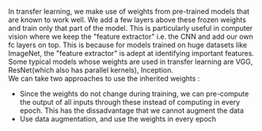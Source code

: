 In transfer learning, we make use of weights from pre-trained models that are known to work well.
We add a few layers above these frozen weights and train only that part of the model. This is particularly useful
in computer vision where we keep the "feature extractor" i.e. the CNN and add our own fc layers on top. This is
because for models trained on huge datasets like ImageNet, the "feature extractor" is adept at identifying important
features.
<br>
Some typical models whose weights are used in transfer learning are VGG, ResNet(which also has parallel kernels), Inception.
<br>
We can take two approaches to use the inherited weights :
* Since the weights do not change during training, we can pre-compute the output of all inputs through these instead of computing in every epoch. This has the dissadvantage that we cannot augment the data
* Use data augmentation, and use the weights in every epoch
